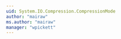 ```yaml
---
uid: System.IO.Compression.CompressionMode
author: "mairaw"
ms.author: "mairaw"
manager: "wpickett"
---
```

